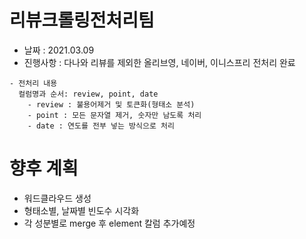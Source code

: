 
# 리뷰크롤링전처리팀
- 날짜 : 2021.03.09
- 진행사항 : 다나와 리뷰를 제외한 올리브영, 네이버, 이니스프리 전처리 완료

```
- 전처리 내용
  컬럼명과 순서: review, point, date
    - review : 불용어제거 및 토큰화(형태소 분석)
    - point : 모든 문자열 제거, 숫자만 남도록 처리
    - date : 연도를 전부 넣는 방식으로 처리
```

# 향후 계획
- 워드클라우드 생성
- 형태소별, 날짜별 빈도수 시각화
- 각 성분별로 merge 후 element 칼럼 추가예정
